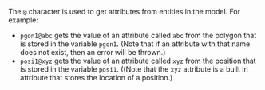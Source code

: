 The `@` character is used to get attributes from entities in the model. For example:

* `pgon1@abc` gets the value of an attribute called `abc` from the polygon that is stored in the variable `pgon1`. (Note that if an attribute with that name does not exist, then an error will be thrown.)
* `posi1@xyz` gets the value of an attribute called `xyz` from the position that is stored in the variable `posi1`. ((Note that the `xyz` attribute is a built in attribute that stores the location of a position.)


